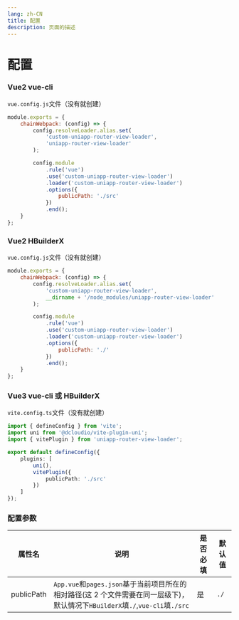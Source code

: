 ```yaml
---
lang: zh-CN
title: 配置
description: 页面的描述
---
```


# 配置

### Vue2 vue-cli

`vue.config.js`文件（没有就创建）

```js
module.exports = {
    chainWebpack: (config) => {
        config.resolveLoader.alias.set(
            'custom-uniapp-router-view-loader',
            'uniapp-router-view-loader'
        );

        config.module
            .rule('vue')
            .use('custom-uniapp-router-view-loader')
            .loader('custom-uniapp-router-view-loader')
            .options({
                publicPath: './src'
            })
            .end();
    }
};
```

### Vue2 HBuilderX

`vue.config.js`文件（没有就创建）

```js
module.exports = {
    chainWebpack: (config) => {
        config.resolveLoader.alias.set(
            'custom-uniapp-router-view-loader',
            __dirname + '/node_modules/uniapp-router-view-loader'
        );

        config.module
            .rule('vue')
            .use('custom-uniapp-router-view-loader')
            .loader('custom-uniapp-router-view-loader')
            .options({
                publicPath: './'
            })
            .end();
    }
};
```

### Vue3 vue-cli 或 HBuilderX

`vite.config.ts`文件（没有就创建）

```ts
import { defineConfig } from 'vite';
import uni from '@dcloudio/vite-plugin-uni';
import { vitePlugin } from 'uniapp-router-view-loader';

export default defineConfig({
    plugins: [
        uni(),
        vitePlugin({
            publicPath: './src'
        })
    ]
});
```

### 配置参数

| 属性名     | 说明                                                                                                                           | 是否必填 | 默认值 |
| ---------- | ------------------------------------------------------------------------------------------------------------------------------ | -------- | ------ |
| publicPath | `App.vue`和`pages.json`基于当前项目所在的相对路径(这 2 个文件需要在同一层级下)，默认情况下`HBuilderX`填`./`,`vue-cli`填`./src` | 是       | `./`   |

